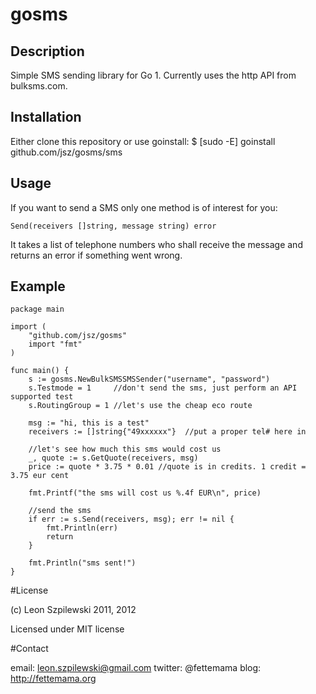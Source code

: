 # gosms

## Description

Simple SMS sending library for Go 1. Currently uses the http API from bulksms.com.

## Installation

Either clone this repository or use goinstall:
	$ [sudo -E] goinstall github.com/jsz/gosms/sms

## Usage

If you want to send a SMS only one method is of interest for you:

	Send(receivers []string, message string) error

It takes a list of telephone numbers who shall receive the message and returns an error if something went wrong.

## Example
	package main

	import (
		"github.com/jsz/gosms"
		import "fmt"
	)

	func main() {
		s := gosms.NewBulkSMSSMSSender("username", "password")
		s.Testmode = 1     //don't send the sms, just perform an API supported test
		s.RoutingGroup = 1 //let's use the cheap eco route

		msg := "hi, this is a test"
		receivers := []string{"49xxxxxx"}  //put a proper tel# here in

		//let's see how much this sms would cost us
		_, quote := s.GetQuote(receivers, msg)
		price := quote * 3.75 * 0.01 //quote is in credits. 1 credit = 3.75 eur cent

		fmt.Printf("the sms will cost us %.4f EUR\n", price)

		//send the sms
		if err := s.Send(receivers, msg); err != nil {
			fmt.Println(err)
			return
		}

		fmt.Println("sms sent!")
	}

#License 

(c) Leon Szpilewski 2011, 2012

Licensed under MIT license

#Contact

email: leon.szpilewski@gmail.com
twitter: @fettemama
blog: http://fettemama.org

